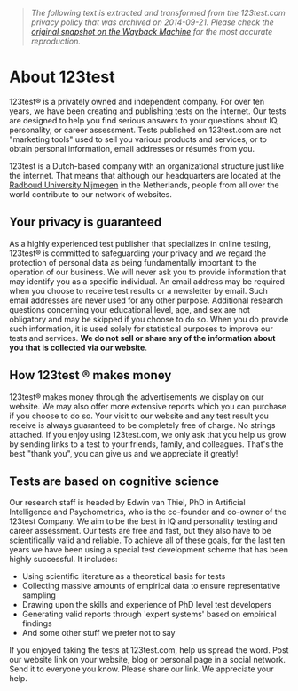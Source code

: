 > *The following text is extracted and transformed from the 123test.com privacy policy that was archived on 2014-09-21. Please check the [original snapshot on the Wayback Machine](https://web.archive.org/web/20140921053825id_/http%3A//www.123test.com/about_123test) for the most accurate reproduction.*

# About 123test

123test® is a privately owned and independent company. For over ten years, we have been creating and publishing tests on the internet. Our tests are designed to help you find serious answers to your questions about IQ, personality, or career assessment. Tests published on 123test.com are not "marketing tools" used to sell you various products and services, or to obtain personal information, email addresses or résumés from you.

123test is a Dutch-based company with an organizational structure just like the internet. That means that although our headquarters are located at the [Radboud University Nijmegen](http://www.ru.nl/) in the Netherlands, people from all over the world contribute to our network of websites.

## Your privacy is guaranteed

As a highly experienced test publisher that specializes in online testing, 123test® is committed to safeguarding your privacy and we regard the protection of personal data as being fundamentally important to the operation of our business. We will never ask you to provide information that may identify you as a specific individual. An email address may be required when you choose to receive test results or a newsletter by email. Such email addresses are never used for any other purpose. Additional research questions concerning your educational level, age, and sex are not obligatory and may be skipped if you choose to do so. When you do provide such information, it is used solely for statistical purposes to improve our tests and services. **We do not sell or share any of the information about you that is collected via our website**.

## How 123test ® makes money

123test® makes money through the advertisements we display on our website. We may also offer more extensive reports which you can purchase if you choose to do so. Your visit to our website and any test result you receive is always guaranteed to be completely free of charge. No strings attached. If you enjoy using 123test.com, we only ask that you help us grow by sending links to a test to your friends, family, and colleagues. That's the best "thank you", you can give us and we appreciate it greatly!

## Tests are based on cognitive science

Our research staff is headed by Edwin van Thiel, PhD in Artificial Intelligence and Psychometrics, who is the co-founder and co-owner of the 123test Company. We aim to be the best in IQ and personality testing and career assessment. Our tests are free and fast, but they also have to be scientifically valid and reliable. To achieve all of these goals, for the last ten years we have been using a special test development scheme that has been highly successful. It includes:

  * Using scientific literature as a theoretical basis for tests
  * Collecting massive amounts of empirical data to ensure representative sampling
  * Drawing upon the skills and experience of PhD level test developers
  * Generating valid reports through 'expert systems' based on empirical findings
  * And some other stuff we prefer not to say



  
If you enjoyed taking the tests at 123test.com, help us spread the word. Post our website link on your website, blog or personal page in a social network. Send it to everyone you know. Please share our link. We appreciate your help.
